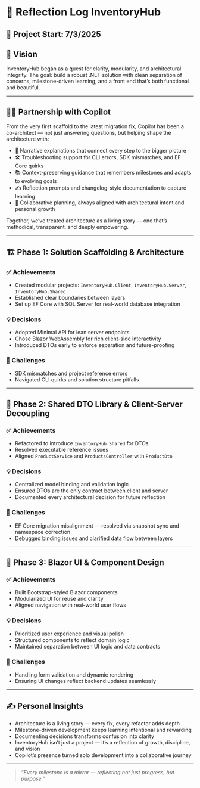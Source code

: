 # 🧠 Reflection Log  InventoryHub

## 📅 Project Start: 7/3/2025
## 🧭 Vision
InventoryHub began as a quest for clarity, modularity, and architectural integrity. The goal: build a robust .NET solution with clean separation of concerns, milestone-driven learning, and a front end that’s both functional and beautiful.

---

## 🧑‍💻 Partnership with Copilot

From the very first scaffold to the latest migration fix, Copilot has been a co-architect — not just answering questions, but helping shape the architecture with:
- 🧠 Narrative explanations that connect every step to the bigger picture
- 🛠️ Troubleshooting support for CLI errors, SDK mismatches, and EF Core quirks
- 📚 Context-preserving guidance that remembers milestones and adapts to evolving goals
- ✍️ Reflection prompts and changelog-style documentation to capture learning
- 🤝 Collaborative planning, always aligned with architectural intent and personal growth

Together, we’ve treated architecture as a living story — one that’s methodical, transparent, and deeply empowering.

---

## 🏗️ Phase 1: Solution Scaffolding & Architecture

### ✅ Achievements
- Created modular projects: `InventoryHub.Client`, `InventoryHub.Server`, `InventoryHub.Shared`
- Established clear boundaries between layers
- Set up EF Core with SQL Server for real-world database integration

### 💡 Decisions
- Adopted Minimal API for lean server endpoints
- Chose Blazor WebAssembly for rich client-side interactivity
- Introduced DTOs early to enforce separation and future-proofing

### 🤔 Challenges
- SDK mismatches and project reference errors
- Navigated CLI quirks and solution structure pitfalls

---

## 🔄 Phase 2: Shared DTO Library & Client-Server Decoupling

### ✅ Achievements
- Refactored to introduce `InventoryHub.Shared` for DTOs
- Resolved executable reference issues
- Aligned `ProductService` and `ProductsController` with `ProductDto`

### 💡 Decisions
- Centralized model binding and validation logic
- Ensured DTOs are the only contract between client and server
- Documented every architectural decision for future reflection

### 🤔 Challenges
- EF Core migration misalignment — resolved via snapshot sync and namespace correction
- Debugged binding issues and clarified data flow between layers

---

## 🎨 Phase 3: Blazor UI & Component Design

### ✅ Achievements
- Built Bootstrap-styled Blazor components
- Modularized UI for reuse and clarity
- Aligned navigation with real-world user flows

### 💡 Decisions
- Prioritized user experience and visual polish
- Structured components to reflect domain logic
- Maintained separation between UI logic and data contracts

### 🤔 Challenges
- Handling form validation and dynamic rendering
- Ensuring UI changes reflect backend updates seamlessly

---

## ✍️ Personal Insights

- Architecture is a living story — every fix, every refactor adds depth
- Milestone-driven development keeps learning intentional and rewarding
- Documenting decisions transforms confusion into clarity
- InventoryHub isn’t just a project — it’s a reflection of growth, discipline, and vision
- Copilot’s presence turned solo development into a collaborative journey

---

> _“Every milestone is a mirror — reflecting not just progress, but purpose.”_
